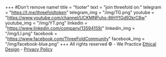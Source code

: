 +++
#Don't remove name!
title = "footer"
text = "join threefold on:"
telegram = "https://t.me/threefoldtoken"
telegram_img = "/img/TG.png"
youtube = "https://www.youtube.com/channel/UCKMNPuhs-8tHYfGd92krC8w"
youtube_img = "/img/YT.png"
linkedin = "https://www.linkedin.com/company/13594159/"
linkedin_img = "/img/LI.png"
facebook = "https://www.facebook.com/ThreeFoldCommunity"
facebook_img = "/img/facebook-blue.png"
+++
All rights reserved © - We Practice [Ethical Design](https://ind.ie) - [Privacy Policy](/privacy-policy)
